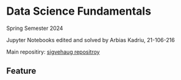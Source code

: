 # Data Science Fundamentals

Spring Semester 2024

Jupyter Notebooks edited and solved by 
Arbias Kadriu, 21-106-216

Main repositiry: [sigvehaug repositroy](https://github.com/sigvehaug/DSF-DCBP/blob/main/README.md)

## Feature

